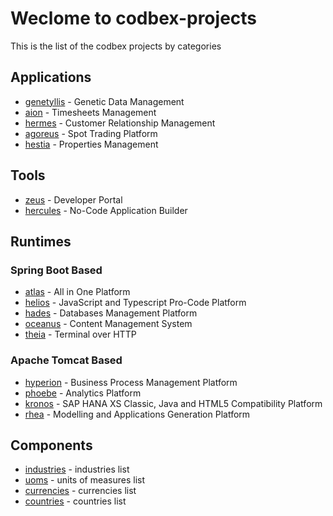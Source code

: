 # Weclome to codbex-projects

This is the list of the codbex projects by categories

## Applications

- [genetyllis](https://github.com/codbex/codbex-genetyllis) - Genetic Data Management
- [aion](https://github.com/codbex/codbex-aion) - Timesheets Management
- [hermes](https://github.com/codbex/codbex-hermes) - Customer Relationship Management
- [agoreus](https://github.com/codbex/codbex-agoreus) - Spot Trading Platform
- [hestia](https://github.com/codbex/codbex-hestia) - Properties Management

## Tools

- [zeus](https://github.com/codbex/codbex-zeus) - Developer Portal
- [hercules](https://github.com/codbex/codbex-hercules) - No-Code Application Builder

## Runtimes

### Spring Boot Based

- [atlas](https://github.com/codbex/codbex-atlas) - All in One Platform
- [helios](https://github.com/codbex/codbex-helios) - JavaScript and Typescript Pro-Code Platform
- [hades](https://github.com/codbex/codbex-hades) - Databases Management Platform
- [oceanus](https://github.com/codbex/codbex-oceanus) - Content Management System
- [theia](https://github.com/codbex/codbex-theia) - Terminal over HTTP

### Apache Tomcat Based

- [hyperion](https://github.com/codbex/codbex-hyperion) - Business Process Management Platform
- [phoebe](https://github.com/codbex/codbex-phoebe) - Analytics Platform
- [kronos](https://github.com/codbex/codbex-kronos) - SAP HANA XS Classic, Java and HTML5 Compatibility Platform
- [rhea](https://github.com/codbex/codbex-rhea) - Modelling and Applications Generation Platform

## Components

- [industries](https://github.com/codbex/codbex-industries) - industries list
- [uoms](https://github.com/codbex/codbex-uoms) - units of measures list
- [currencies](https://github.com/codbex/codbex-currencies) - currencies list
- [countries](https://github.com/codbex/codbex-countries) - countries list
